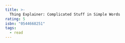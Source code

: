 ```yaml
---
title: >-
  Thing Explainer: Complicated Stuff in Simple Words
rating: 5
isbn: "0544668251"
tags:
  - read
---
```


